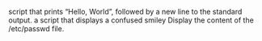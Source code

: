 script that prints “Hello, World”, followed by a new line to the standard output.
a script that displays a confused smiley
Display the content of the /etc/passwd file.
